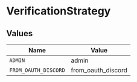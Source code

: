 # VerificationStrategy


## Values

| Name                 | Value                |
| -------------------- | -------------------- |
| `ADMIN`              | admin                |
| `FROM_OAUTH_DISCORD` | from_oauth_discord   |